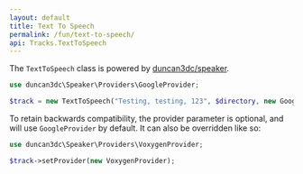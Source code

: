 ```yaml
---
layout: default
title: Text To Speech
permalink: /fun/text-to-speech/
api: Tracks.TextToSpeech
---
```


The `TextToSpeech` class is powered by [duncan3dc/speaker](//github.com/duncan3dc/speaker).

~~~php
use duncan3dc\Speaker\Providers\GoogleProvider;

$track = new TextToSpeech("Testing, testing, 123", $directory, new GoogleProvider);
~~~

To retain backwards compatibility, the provider parameter is optional, and will use `GoogleProvider` by default. It can also be overridden like so:

~~~php
use duncan3dc\Speaker\Providers\VoxygenProvider;

$track->setProvider(new VoxygenProvider);
~~~

